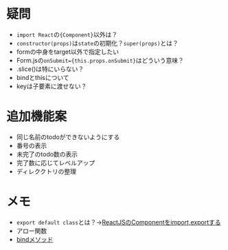 # 疑問
* `import React`の`{Component}`以外は？
* `constructor(props)`は`state`の初期化？`super(props)`とは？
* formの中身をtarget以外で指定したい
* Form.jsの`onSubmit={this.props.onSubmit}`はどういう意味？
* .slice()は特にいらない？
* bindとthisについて
* keyは子要素に渡せない？

# 追加機能案
* 同じ名前のtodoができないようにする
* 番号の表示
* 未完了のtodo数の表示
* 完了数に応じてレベルアップ
* ディレククトリの整理

# メモ
* `export default class`とは？→[ReactJSのComponentをimport,exportする](http://qiita.com/HIGAX/items/28f3bec814928b7395da)
* アロー関数
* [bindメソッド](http://js.studio-kingdom.com/javascript/function/bind)
